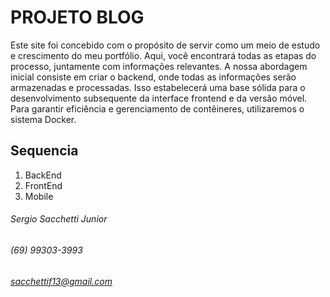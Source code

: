 # PROJETO BLOG
Este site foi concebido com o propósito de servir como um meio de estudo e crescimento do meu portfólio. Aqui, você encontrará todas as etapas do processo, juntamente com informações relevantes. A nossa abordagem inicial consiste em criar o backend, onde todas as informações serão armazenadas e processadas. Isso estabelecerá uma base sólida para o desenvolvimento subsequente da interface frontend e da versão móvel. Para garantir eficiência e gerenciamento de contêineres, utilizaremos o sistema Docker.

## Sequencia

1. BackEnd
2. FrontEnd
3. Mobile


###### *Sergio Sacchetti Junior*
###### *(69) 99303-3993*
###### *sacchettif13@gmail.com*